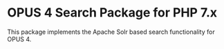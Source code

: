 # OPUS 4 Search Package for PHP 7.x

This package implements the Apache Solr based search functionality for OPUS 4.
